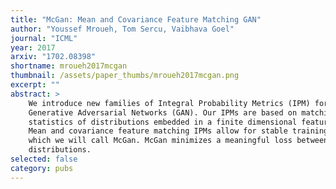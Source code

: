 ```yaml
---
title: "McGan: Mean and Covariance Feature Matching GAN"
author: "Youssef Mroueh, Tom Sercu, Vaibhava Goel"
journal: "ICML"
year: 2017
arxiv: "1702.08398"
shortname: mroueh2017mcgan
thumbnail: /assets/paper_thumbs/mroueh2017mcgan.png
excerpt: ""
abstract: >
    We introduce new families of Integral Probability Metrics (IPM) for training
    Generative Adversarial Networks (GAN). Our IPMs are based on matching
    statistics of distributions embedded in a finite dimensional feature space.
    Mean and covariance feature matching IPMs allow for stable training of GANs,
    which we will call McGan. McGan minimizes a meaningful loss between
    distributions.
selected: false
category: pubs
---
```

